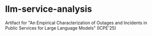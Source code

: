 # llm-service-analysis
Artifact for "An Empirical Characterization of Outages and Incidents in Public Services for Large Language Models" (ICPE'25)
